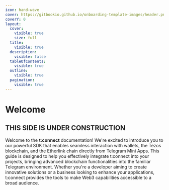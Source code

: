 ```yaml
---
icon: hand-wave
cover: https://gitbookio.github.io/onboarding-template-images/header.png
coverY: 0
layout:
  cover:
    visible: true
    size: full
  title:
    visible: true
  description:
    visible: false
  tableOfContents:
    visible: true
  outline:
    visible: true
  pagination:
    visible: true
---
```


# Welcome

## THIS SIDE IS UNDER CONSTRUCTION

Welcome to the **t:connect** documentation! We're excited to introduce you to our powerful SDK that enables seamless interaction with wallets, the Tezos blockchain, and the Etherlink chain directly from Telegram Mini Apps. This guide is designed to help you effectively integrate t:connect into your projects, bringing advanced blockchain functionalities into the familiar Telegram environment. Whether you're a developer aiming to create innovative solutions or a business looking to enhance your applications, t:connect provides the tools to make Web3 capabilities accessible to a broad audience.
